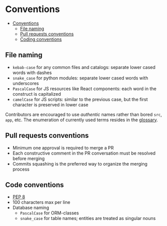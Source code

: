 # Conventions

- [Conventions](#conventions)
  - [File naming](#file-naming)
  - [Pull requests conventions](#pull-requests-conventions)
  - [Coding conventions](#coding-conventions)

## File naming

- `kebab-case` for any common files and catalogs: separate lower cased words with dashes
- `snake_case` for python modules: separate lower cased words with underscores
- `PascalCase` for JS resources like React components: each word in the construct is capitalized
- `camelCase`  for JS scripts: similar to the previous case, but the first character is preserved in
    lower case

Contributors are encouraged to use *authentic* names rather than bored `src`, `app`, etc. The 
enumeration of currently used terms resides in the [glossary](glossary.md).

## Pull requests conventions

- Minimum one approval is required to merge a PR
- Each constructive comment in the PR conversation must be resolved before merging
- Commits squashing is the preferred way to organize the merging process

## Code conventions

- [PEP 8](https://www.python.org/dev/peps/pep-0008/)
- 100 characters max per line
- Database naming
  - `PascalCase` for ORM-classes
  - `snake_case` for table names; entities are treated as singular nouns
